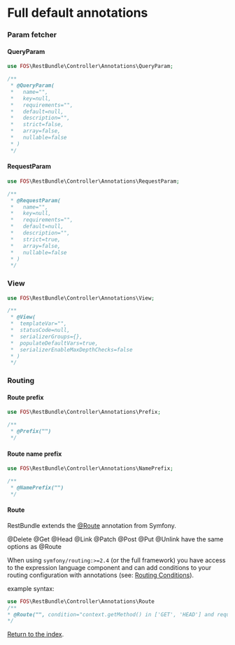 Full default annotations
==========================

### Param fetcher

#### QueryParam

```php
use FOS\RestBundle\Controller\Annotations\QueryParam;

/**
 * @QueryParam(
 *   name="",
 *   key=null,
 *   requirements="",
 *   default=null,
 *   description="",
 *   strict=false,
 *   array=false,
 *   nullable=false
 * )
 */
```

#### RequestParam

```php
use FOS\RestBundle\Controller\Annotations\RequestParam;

/**
 * @RequestParam(
 *   name="",
 *   key=null,
 *   requirements="",
 *   default=null,
 *   description="",
 *   strict=true,
 *   array=false,
 *   nullable=false
 * )
 */
```

### View

```php
use FOS\RestBundle\Controller\Annotations\View;

/**
 * @View(
 *  templateVar="",
 *  statusCode=null,
 *  serializerGroups={},
 *  populateDefaultVars=true,
 *  serializerEnableMaxDepthChecks=false
 * )
 */
```

### Routing

#### Route prefix

```php
use FOS\RestBundle\Controller\Annotations\Prefix;

/**
 * @Prefix("")
 */
```

#### Route name prefix

```php
use FOS\RestBundle\Controller\Annotations\NamePrefix;

/**
 * @NamePrefix("")
 */
```

#### Route

RestBundle extends the [@Route](http://symfony.com/doc/current/bundles/SensioFrameworkExtraBundle/annotations/routing.html) annotation from Symfony.

@Delete @Get @Head @Link @Patch @Post @Put @Unlink have the same options as @Route

When using `symfony/routing:>=2.4` (or the full framework) you have access to the expression language component and can
add conditions to your routing configuration with annotations (see: [Routing Conditions](http://symfony.com/doc/current/book/routing.html#book-routing-conditions)).

example syntax:

```php
use FOS\RestBundle\Controller\Annotations\Route
/**
* @Route("", condition="context.getMethod() in ['GET', 'HEAD'] and request.headers.get('User-Agent') matches '/firefox/i'")
*/
```


[Return to the index](index.md).
